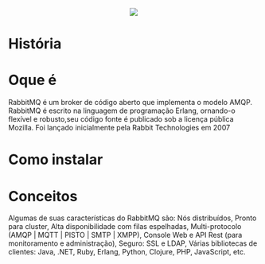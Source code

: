 <p align="center">
  <img  src="https://user-images.githubusercontent.com/105243897/167830609-56955159-cd1a-4155-87ee-3bd09f51dc40.jpg">
</p>
<h1>História</h1>
<h1>Oque é</h1>
  <p>RabbitMQ é um broker de código aberto que implementa o modelo AMQP. RabbitMQ é escrito na linguagem de programação Erlang, ornando-o flexível e robusto,seu código fonte é publicado sob a licença pública Mozilla. Foi lançado inicialmente pela Rabbit Technologies em 2007</p>
<h1>Como instalar</h1>
<h1>Conceitos</h1>
  <p>Algumas de suas características do RabbitMQ são: Nós distribuídos, Pronto para cluster, Alta disponibilidade com filas espelhadas, Multi-protocolo (AMQP | MQTT | PISTO | SMTP | XMPP), Console Web e API Rest (para monitoramento e administração), Seguro: SSL e LDAP, Várias bibliotecas de clientes: Java, .NET, Ruby, Erlang, Python, Clojure, PHP, JavaScript, etc.</p>

